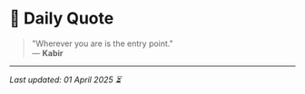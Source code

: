 # 📜 Daily Quote

> "Wherever you are is the entry point."  
> — **Kabir**

---

_Last updated: 01 April 2025 ⏳_
